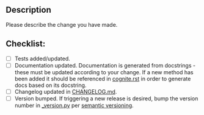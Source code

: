 ## Description
Please describe the change you have made.

## Checklist:
- [ ] Tests added/updated.
- [ ] Documentation updated. Documentation is generated from docstrings - these must be updated according to your change. 
  If a new method has been added it should be referenced in [cognite.rst](https://github.com/cognitedata/cognite-sdk-python/blob/master/docs/source/cognite.rst) in order to generate docs based on its docstring. 
- [ ] Changelog updated in [CHANGELOG.md](https://github.com/cognitedata/cognite-sdk-python/blob/master/CHANGELOG.md).
- [ ] Version bumped. If triggering a new release is desired, bump the version number in [_version.py](https://github.com/cognitedata/cognite-sdk-python/blob/master/cognite/client/_version.py) per [semantic versioning](https://semver.org/).
